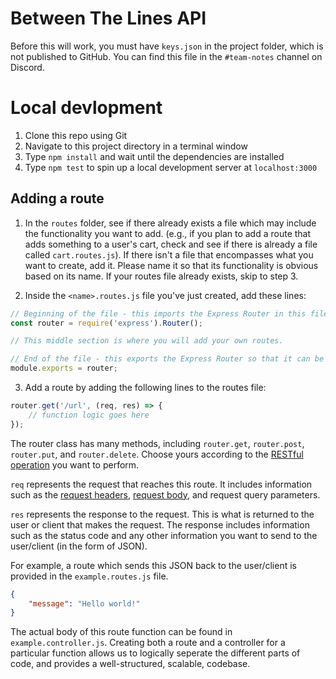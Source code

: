 # Between The Lines API

Before this will work, you must have `keys.json` in the project folder, which is not published to GitHub. You can find this file in the `#team-notes` channel on Discord.

# Local devlopment
1. Clone this repo using Git
2. Navigate to this project directory in a terminal window
3. Type `npm install` and wait until the dependencies are installed
4. Type `npm test` to spin up a local development server at `localhost:3000`

## Adding a route
1. In the `routes` folder, see if there already exists a file which may include the functionality you want to add. (e.g., if you plan to add a route that adds something to a user's cart, check and see if there is already a file called `cart.routes.js`). If there isn't a file that encompasses what you want to create, add it. Please name it so that its functionality is obvious based on its name. If your routes file already exists, skip to step 3.

2. Inside the `<name>.routes.js` file you've just created, add these lines:

```javascript
// Beginning of the file - this imports the Express Router in this file
const router = require('express').Router();

// This middle section is where you will add your own routes.

// End of the file - this exports the Express Router so that it can be referenced in other files. This line MUST be at the end of the file
module.exports = router;
```

3. Add a route by adding the following lines to the routes file:

```javascript
router.get('/url', (req, res) => {
    // function logic goes here
});
```

The router class has many methods, including `router.get`, `router.post`, `router.put`, and `router.delete`. Choose yours according to the [RESTful operation](https://developer.mozilla.org/en-US/docs/Web/HTTP/Methods) you want to perform. 

`req` represents the request that reaches this route. It includes information such as the [request headers](https://developer.mozilla.org/en-US/docs/Glossary/Request_header), [request body](https://developer.mozilla.org/en-US/docs/Web/API/Request/body), and request query parameters.

`res` represents the response to the request. This is what is returned to the user or client that makes the request. The response includes information such as the status code and any other information you want to send to the user/client (in the form of JSON).

For example, a route which sends this JSON back to the user/client is provided in the `example.routes.js` file. 
```json
{
    "message": "Hello world!"
}
```
The actual body of this route function can be found in `example.controller.js`. Creating both a route and a controller for a particular function allows us to logically seperate the different parts of code, and provides a well-structured, scalable, codebase.